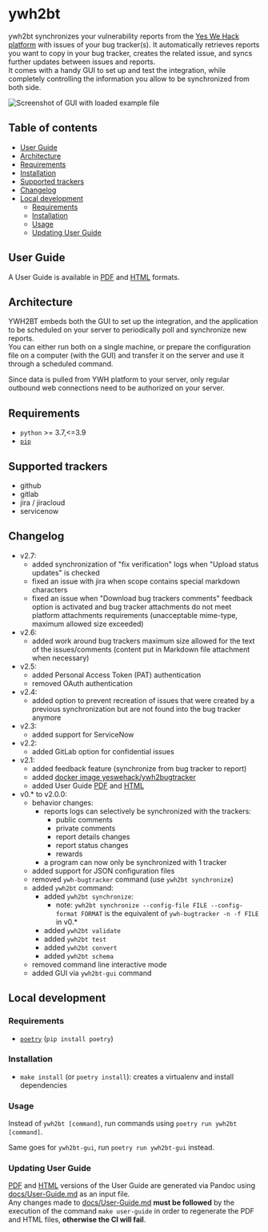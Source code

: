 # ywh2bt

ywh2bt synchronizes your vulnerability reports from the [Yes We Hack platform][YesWeHack-Platform]
with issues of your bug tracker(s). It automatically retrieves reports you want to copy in your bug tracker,
creates the related issue, and syncs further updates between issues and reports.  
It comes with a handy GUI to set up and test the integration,
while completely controlling the information you allow to be synchronized from both side.

![Screenshot of GUI with loaded example file](docs/img/screenshot-gui-example.png)

## Table of contents

- [User Guide](#user-guide)
- [Architecture](#architecture)
- [Requirements](#requirements)
- [Installation](#installation)
- [Supported trackers](#supported-trackers)
- [Changelog](#changelog)
- [Local development](#local-development)
    - [Requirements](#requirements-1)
    - [Installation](#installation-1)
    - [Usage](#usage-1)
    - [Updating User Guide](#updating-user-guide)

## User Guide

A User Guide is available in [PDF][User-Guide-pdf] and [HTML][User-Guide-html] formats.

## Architecture

YWH2BT embeds both the GUI to set up the integration,
and the application to be scheduled on your server to periodically poll and synchronize new reports.  
You can either run both on a single machine, or prepare the configuration file
on a computer (with the GUI) and transfer it on the server and use it through a scheduled command.

Since data is pulled from YWH platform to your server, only regular outbound web connections need to be authorized on your server.

## Requirements

- `python` >= 3.7,<=3.9
- [`pip`](https://pip.pypa.io/en/stable/installing/)

## Supported trackers

- github
- gitlab
- jira / jiracloud
- servicenow

## Changelog

- v2.7:
    - added synchronization of "fix verification" logs when "Upload status updates" is checked
    - fixed an issue with jira when scope contains special markdown characters
    - fixed an issue when "Download bug trackers comments" feedback option is activated
      and bug tracker attachments do not meet platform attachments requirements (unacceptable mime-type, maximum allowed size exceeded)
- v2.6:
    - added work around bug trackers maximum size allowed for the text of the issues/comments (content put in Markdown file attachment when necessary)
- v2.5:
    - added Personal Access Token (PAT) authentication
    - removed OAuth authentication
- v2.4:
    - added option to prevent recreation of issues that were created by a previous synchronization
      but are not found into the bug tracker anymore
- v2.3:
    - added support for ServiceNow
- v2.2:
    - added GitLab option for confidential issues
- v2.1:
    - added feedback feature (synchronize from bug tracker to report)
    - added [docker image yeswehack/ywh2bugtracker](https://hub.docker.com/r/yeswehack/ywh2bugtracker)
    - added User Guide [PDF][User-Guide-pdf] and [HTML][User-Guide-html]
- v0.* to v2.0.0:
    - behavior changes:
        - reports logs can selectively be synchronized with the trackers:
            - public comments
            - private comments
            - report details changes
            - report status changes
            - rewards
        - a program can now only be synchronized with 1 tracker
    - added support for JSON configuration files
    - removed `ywh-bugtracker` command (use `ywh2bt synchronize`)
    - added `ywh2bt` command:
        - added `ywh2bt synchronize`:
            - note: `ywh2bt synchronize --config-file FILE --config-format FORMAT` 
              is the equivalent of `ywh-bugtracker -n -f FILE` in v0.*
        - added `ywh2bt validate`
        - added `ywh2bt test`
        - added `ywh2bt convert`
        - added `ywh2bt schema`
    - removed command line interactive mode
    - added GUI via `ywh2bt-gui` command

## Local development

### Requirements

- [`poetry`](https://python-poetry.org/) (`pip install poetry`)

### Installation

- `make install` (or `poetry install`): creates a virtualenv and install dependencies

### Usage

Instead of `ywh2bt [command]`, run commands using `poetry run ywh2bt [command]`.

Same goes for `ywh2bt-gui`, run `poetry run ywh2bt-gui` instead.

### Updating User Guide

[PDF][User-Guide-pdf] and [HTML][User-Guide-html] versions of the User Guide are generated via Pandoc
using [docs/User-Guide.md][User-Guide-md] as an input file.  
Any changes made to [docs/User-Guide.md][User-Guide-md] **must be followed** by the execution of the command
`make user-guide` in order to regenerate the PDF and HTML files, **otherwise the CI will fail**.

[YesWeHack-Platform]: https://www.yeswehack.com/

[User-Guide-md]: docs/User-Guide.md

[User-Guide-pdf]: docs/user-guide/User-Guide.pdf

[User-Guide-html]: docs/user-guide/User-Guide.html
